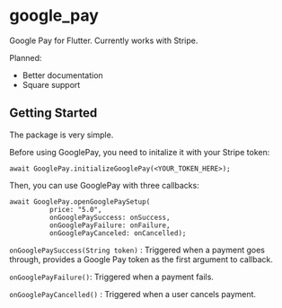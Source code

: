 # google_pay

Google Pay for Flutter. Currently works with Stripe.

Planned:
* Better documentation
* Square support

## Getting Started

The package is very simple.

Before using GooglePay, you need to initalize it with your Stripe token:

```
await GooglePay.initializeGooglePay(<YOUR_TOKEN_HERE>);
```

Then, you can use GooglePay with three callbacks:

```
await GooglePay.openGooglePaySetup(
          price: "5.0",
          onGooglePaySuccess: onSuccess,
          onGooglePayFailure: onFailure,
          onGooglePayCanceled: onCancelled);
```

`onGooglePaySuccess(String token)` : Triggered when a payment goes through, provides a Google Pay token as the first argument to callback.

`onGooglePayFailure()`: Triggered when a payment fails.

`onGooglePayCancelled()` : Triggered when a user cancels payment.

